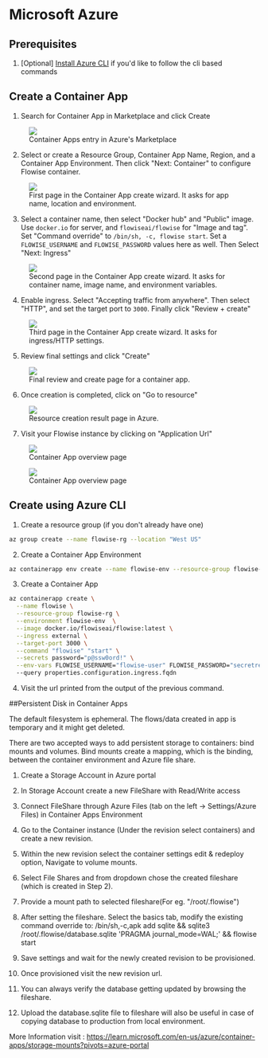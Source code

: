
# Microsoft Azure

## Prerequisites

1. [Optional] [Install Azure CLI](https://learn.microsoft.com/en-us/cli/azure/install-azure-cli) if you'd like to follow the cli based commands

## Create a Container App

1. Search for Container App in Marketplace and click Create

<figure><img src="../.gitbook/assets/azure/1.png"><figcaption>Container Apps entry in Azure's Marketplace</figcaption></figure>

2. Select or create a Resource Group, Container App Name, Region, and a Container App Environment. Then click "Next: Container" to configure Flowise container.

<figure><img src="../.gitbook/assets/azure/2.png"><figcaption>First page in the Container App create wizard. It asks for app name, location and environment.</figcaption></figure>

3. Select a container name, then select "Docker hub" and "Public" image. Use `docker.io` for server, and `flowiseai/flowise` for "Image and tag". Set "Command override" to `/bin/sh, -c, flowise start`. Set a `FLOWISE_USERNAME` and `FLOWISE_PASSWORD` values here as well. Then Select "Next: Ingress"

<figure><img src="../.gitbook/assets/azure/3.png"><figcaption>Second page in the Container App create wizard. It asks for container name, image name, and environment variables.</figcaption></figure>

4. Enable ingress. Select "Accepting traffic from anywhere". Then select "HTTP", and set the target port to `3000`. Finally click "Review + create"

<figure><img src="../.gitbook/assets/azure/4.png"><figcaption>Third page in the Container App create wizard. It asks for ingress/HTTP settings.</figcaption></figure>

5. Review final settings and click "Create"

<figure><img src="../.gitbook/assets/azure/5.png"><figcaption>Final review and create page for a container app.</figcaption></figure>

6. Once creation is completed, click on "Go to resource"

<figure><img src="../.gitbook/assets/azure/6.png"><figcaption>Resource creation result page in Azure.</figcaption></figure>

7. Visit your Flowise instance by clicking on "Application Url"

<figure><img src="../.gitbook/assets/azure/7.png"><figcaption>Container App overview page</figcaption></figure>

<figure><img src="../.gitbook/assets/azure/8.png"><figcaption>Container App overview page</figcaption></figure>

## Create using Azure CLI

1. Create a resource group (if you don't already have one)

```bash
az group create --name flowise-rg --location "West US"
```

2. Create a Container App Environment

```bash
az containerapp env create --name flowise-env --resource-group flowise-rg --location "West US"
```

3. Create a Container App

```bash
az containerapp create \
  --name flowise \
  --resource-group flowise-rg \
  --environment flowise-env  \
  --image docker.io/flowiseai/flowise:latest \
  --ingress external \
  --target-port 3000 \
  --command "flowise" "start" \
  --secrets password="p@ssw0ord!" \
  --env-vars FLOWISE_USERNAME="flowise-user" FLOWISE_PASSWORD="secretref:password"
  --query properties.configuration.ingress.fqdn
```

4. Visit the url printed from the output of the previous command.

##Persistent Disk in Container Apps

The default filesystem is ephemeral. The flows/data created in app is temporary and it might get deleted.

There are two accepted ways to add persistent storage to containers: bind mounts and volumes. Bind mounts create a mapping, which is the binding, between the container environment and Azure file share.

1. Create a Storage Account in Azure portal
2. In Storage Account create a new FileShare with Read/Write access
3. Connect FileShare through Azure Files (tab on the left -> Settings/Azure Files) in Container Apps Environment
4. Go to the Container instance (Under the revision select containers) and create a new revision.
5. Within the new revision select the container settings edit & redeploy option, Navigate to volume mounts.
6. Select File Shares and from dropdown chose the created fileshare (which is created in Step 2).
7. Provide a mount path to selected fileshare(For eg. "/root/.flowise")
8. After setting the fileshare. Select the basics tab, modify the existing command override to:
/bin/sh,-c,apk add sqlite && sqlite3 /root/.flowise/database.sqlite 'PRAGMA journal_mode=WAL;' && flowise start

9. Save settings and wait for the newly created revision to be provisioned.
10. Once provisioned visit the new revision url.
11. You can always verify the database getting updated by browsing the fileshare.
12. Upload the database.sqlite file to fileshare will also be useful in case of copying database to production from local environment.

More Information visit : https://learn.microsoft.com/en-us/azure/container-apps/storage-mounts?pivots=azure-portal
